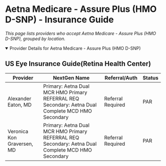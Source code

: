 # Aetna Medicare - Assure Plus (HMO D-SNP) - Insurance Guide

*This page lists providers who accept Aetna Medicare - Assure Plus (HMO D-SNP), grouped by location.*

<details open><summary>Provider Details for Aetna Medicare - Assure Plus (HMO D-SNP)</summary>

## US Eye Insurance Guide(Retina Health Center)

| Provider | NextGen Name | Referral/Auth | Status |
|----------|-------------|--------------|--------|
| Alexander Eaton, MD | Primary: Aetna Dual MCR HMO Primary REFERRAL REQ                                                             Secondary: Aetna Dual Complete MCD HMO Secondary | Referral Required | PAR |
| Veronica Kon Graversen, MD | Primary: Aetna Dual MCR HMO Primary REFERRAL REQ                                                             Secondary: Aetna Dual Complete MCD HMO Secondary | Referral Required | PAR |

</details>

